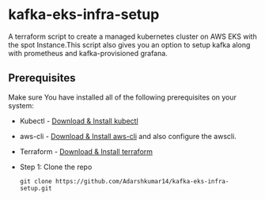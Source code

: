 # kafka-eks-infra-setup
A terraform script to create a managed kubernetes cluster on AWS EKS with the spot Instance.This script also gives you an option to setup kafka along with prometheus and kafka-provisioned grafana.
## Prerequisites
Make sure You have installed all of the following prerequisites on your system:
* Kubectl - [Download & Install kubectl](https://kubernetes.io/docs/tasks/tools/) 
* aws-cli - [Download & Install aws-cli](https://docs.aws.amazon.com/cli/latest/userguide/install-cliv2-windows.html) and also configure the awscli.
* Terraform - [Download & Install terraform](https://www.terraform.io/downloads.html)

* Step 1: 
  Clone the repo
  ```
  git clone https://github.com/Adarshkumar14/kafka-eks-infra-setup.git
  ```
  

